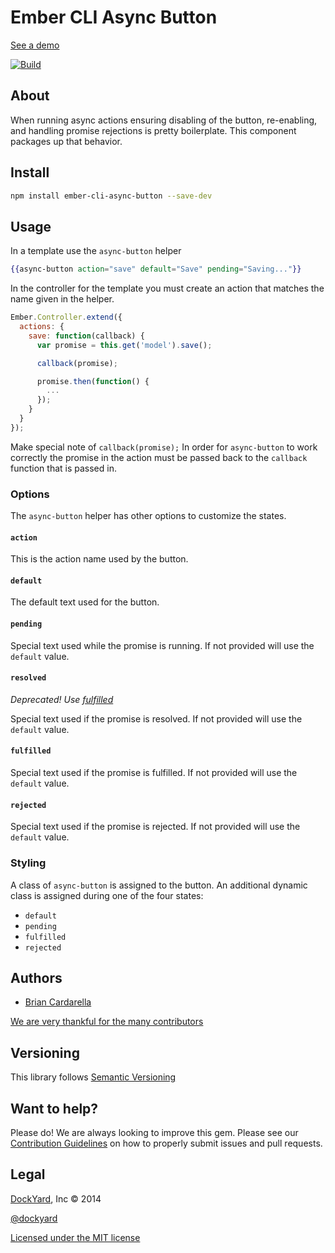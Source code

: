 # Ember CLI Async Button

[See a demo](http://jsbin.com/vijen/1)

[![Build](https://travis-ci.org/dockyard/ember-cli-async-button.svg?branch=master)](https://travis-ci.org/dockyard/ember-cli-async-button)

## About ##

When running async actions ensuring disabling of the button,
re-enabling, and handling promise rejections is pretty boilerplate. This
component packages up that behavior.

## Install ##

```bash
npm install ember-cli-async-button --save-dev
```

## Usage ##

In a template use the `async-button` helper

```handlebars
{{async-button action="save" default="Save" pending="Saving..."}}
```

In the controller for the template you must create an action that matches the name 
given in the helper.

```js
Ember.Controller.extend({
  actions: {
    save: function(callback) {
      var promise = this.get('model').save();

      callback(promise);

      promise.then(function() {
        ...
      });
    }
  }
});
```

Make special note of `callback(promise);` In order for
`async-button` to work correctly the promise in the action must be
passed back to the `callback` function that is passed in.

### Options ###

The `async-button` helper has other options to customize the states.

#### `action` ####

This is the action name used by the button.

#### `default` ####

The default text used for the button.

#### `pending` ####

Special text  used while the promise is running. If not provided will use the `default` value.

#### `resolved` ####

*Deprecated! Use [fulfilled](#fulfilled)*

Special text  used if the promise is resolved. If not provided will use the `default` value.

#### `fulfilled` ####

Special text  used if the promise is fulfilled. If not provided will use the `default` value.

#### `rejected` ####

Special text  used if the promise is rejected. If not provided will use the `default` value.

### Styling ###

A class of `async-button` is assigned to the button. An additional
dynamic class is assigned during one of the four states:

* `default`
* `pending`
* `fulfilled`
* `rejected`

## Authors ##

* [Brian Cardarella](http://twitter.com/bcardarella)

[We are very thankful for the many contributors](https://github.com/dockyard/ember-cli-async-button/graphs/contributors)

## Versioning ##

This library follows [Semantic Versioning](http://semver.org)

## Want to help? ##

Please do! We are always looking to improve this gem. Please see our
[Contribution Guidelines](https://github.com/dockyard/ember-cli-async-button/blob/master/CONTRIBUTING.md)
on how to properly submit issues and pull requests.

## Legal ##

[DockYard](http://dockyard.com), Inc &copy; 2014

[@dockyard](http://twitter.com/dockyard)

[Licensed under the MIT license](http://www.opensource.org/licenses/mit-license.php)
